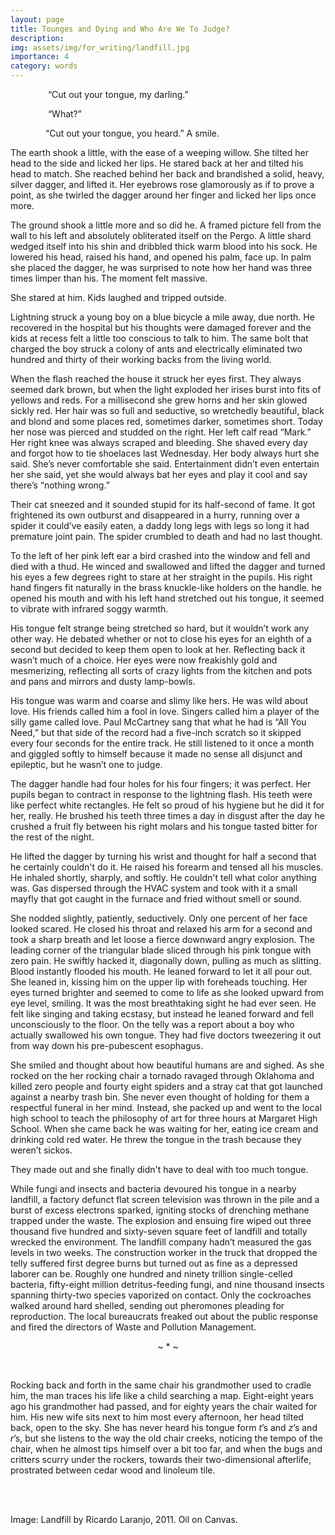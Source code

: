 ```yaml
---
layout: page
title: Tounges and Dying and Who Are We To Judge?
description: 
img: assets/img/for_writing/landfill.jpg
importance: 4
category: words
---
```

&emsp;&emsp;&emsp;&emsp; “Cut out your tongue, my darling.”

&emsp;&emsp;&emsp;&emsp; “What?”

&emsp;&emsp;&emsp;&emsp;“Cut out your tongue, you heard.” A smile.

The earth shook a little, with the ease of a weeping willow. She tilted her head to the side and licked her lips. He stared back at her and tilted his head to match. She reached behind her back and brandished a solid, heavy, silver dagger, and lifted it. Her eyebrows rose glamorously as if to prove a point, as she twirled the dagger around her finger and licked her lips once more. 

The ground shook a little more and so did he. A framed picture fell from the wall to his left and absolutely obliterated itself on the Pergo. A little shard wedged itself into his shin and dribbled thick warm blood into his sock. He lowered his head, raised his hand, and opened his palm, face up. In palm she placed the dagger, he was surprised to note how her hand was three times limper than his. The moment felt massive.

She stared at him. Kids laughed and tripped outside. 

Lightning struck a young boy on a blue bicycle a mile away, due north. He recovered in the hospital but his thoughts were damaged forever and the kids at recess felt a little too conscious to talk to him. The same bolt that charged the boy struck a colony of ants and electrically eliminated two hundred and thirty of their working backs from the living world. 

When the flash reached the house it struck her eyes first. They always seemed dark brown, but when the light exploded her irises burst into fits of yellows and reds. For a millisecond she grew horns and her skin glowed sickly red. Her hair was so full and seductive, so wretchedly beautiful, black and blond and some places red, sometimes darker, sometimes short. Today her nose was pierced and studded on the right. Her left calf read “Mark.” Her right knee was always scraped and bleeding. She shaved every day and forgot how to tie shoelaces last Wednesday. Her body always hurt she said. She’s never comfortable she said. Entertainment didn’t even entertain her she said, yet she would always bat her eyes and play it cool and say there’s “nothing wrong.”

Their cat sneezed and it sounded stupid for its half-second of fame. It got frightened its own outburst and disappeared in a hurry, running over a spider it could’ve easily eaten, a daddy long legs with legs so long it had premature joint pain. The spider crumbled to death and had no last thought.

To the left of her pink left ear a bird crashed into the window and fell and died with a thud. He winced and swallowed and lifted the dagger and turned his eyes a few degrees right to stare at her straight in the pupils. His right hand fingers fit naturally in the brass knuckle-like holders on the handle. he opened his mouth and with his left hand stretched out his tongue, it seemed to vibrate with infrared soggy warmth.

His tongue felt strange being stretched so hard, but it wouldn’t work any other way. He debated whether or not to close his eyes for an eighth of a second but decided to keep them open to look at her. Reflecting back it wasn’t much of a choice. Her eyes were now freakishly gold and mesmerizing, reflecting all sorts of crazy lights from the kitchen and pots and pans and mirrors and dusty lamp-bowls.

His tongue was warm and coarse and slimy like hers. He was wild about love. His friends called him a fool in love. Singers called him a player of the silly game called love. Paul McCartney sang that what he had is “All You Need,” but that side of the record had a five-inch scratch so it skipped every four seconds for the entire track. He still listened to it once a month and giggled softly to himself because it made no sense all disjunct and epileptic, but he wasn’t one to judge. 

The dagger handle had four holes for his four fingers; it was perfect. Her pupils began to contract in response to the lightning flash. His teeth were like perfect white rectangles. He felt so proud of his hygiene but he did it for her, really. He brushed his teeth three times a day in disgust after the day he crushed a fruit fly between his right molars and his tongue tasted bitter for the rest of the night.

He lifted the dagger by turning his wrist and thought for half a second that he certainly couldn't do it. He raised his forearm and tensed all his muscles. He inhaled shortly, sharply, and softly. He couldn't tell what color anything was. Gas dispersed through the HVAC system and took with it a small mayfly that got caught in the furnace and fried without smell or sound.

She nodded slightly, patiently, seductively. Only one percent of her face looked scared. He closed his throat and relaxed his arm for a second and took a sharp breath and let loose a fierce downward angry explosion. The leading corner of the triangular blade sliced through his pink tongue with zero pain. He swiftly hacked it, diagonally down, pulling as much as slitting. Blood instantly flooded his mouth. He leaned forward to let it all pour out. She leaned in, kissing him on the upper lip with foreheads touching. Her eyes turned brighter and seemed to come to life as she looked upward from eye level, smiling. It was the most breathtaking sight he had ever seen. He felt like singing and taking ecstasy, but instead he leaned forward and fell unconsciously to the floor. On the telly was a report about a boy who actually swallowed his own tongue. They had five doctors tweezering it out from way down his pre-pubescent esophagus.

She smiled and thought about how beautiful humans are and sighed. As she rocked on the her rocking chair a tornado ravaged through Oklahoma and killed zero people and fourty eight spiders and a stray cat that got launched against a nearby trash bin. She never even thought of holding for them a respectful funeral in her mind. Instead, she packed up and went to the local high school to teach the philosophy of art for three hours at Margaret High School. When she came back he was waiting for her, eating ice cream and drinking cold red water. He threw the tongue in the trash because they weren’t sickos.

They made out and she finally didn't have to deal with too much tongue.

While fungi and insects and bacteria devoured his tongue in a nearby landfill, a factory defunct flat screen television was thrown in the pile and a burst of excess electrons sparked, igniting stocks of drenching methane trapped under the waste. The explosion and ensuing fire wiped out three thousand five hundred and sixty-seven square feet of landfill and totally wrecked the environment. The landfill company hadn’t measured the gas levels in two weeks. The construction worker in the truck that dropped the telly suffered first degree burns but turned out as fine as a depressed laborer can be. Roughly one hundred and ninety trillion single-celled bacteria, fifty-eight million detritus-feeding fungi, and nine thousand insects spanning thirty-two species vaporized on contact. Only the cockroaches walked around hard shelled, sending out pheromones pleading for reproduction. The local bureaucrats freaked out about the public response and fired the directors of Waste and Pollution Management. 

<p><center> ~ * ~ </center></p>
<br/>

Rocking back and forth in the same chair his grandmother used to cradle him, the man traces his life like a child searching a map. Eight-eight years ago his grandmother had passed, and for eighty years the chair waited for him. His new wife sits next to him most every afternoon, her head tilted back, open to the sky. She has never heard his tongue form *t*’s and *z*’s and *r*’s, but she listens to the way the old chair creeks, noticing the tempo of the chair, when he almost tips himself over a bit too far, and when the bugs and critters scurry under the rockers, towards their two-dimensional afterlife, prostrated between cedar wood and linoleum tile.

<br/><br/>

Image: Landfill by Ricardo Laranjo, 2011. Oil on Canvas. 